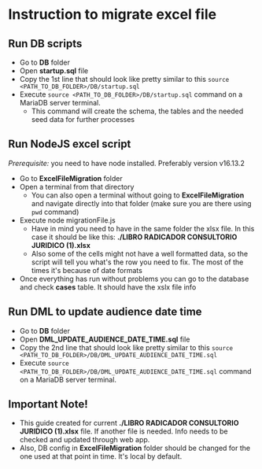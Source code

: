 # Instruction to migrate excel file

## Run DB scripts

- Go to **DB** folder
- Open **startup.sql** file
- Copy the 1st line that should look like pretty similar to this `source <PATH_TO_DB_FOLDER>/DB/startup.sql`
- Execute `source <PATH_TO_DB_FOLDER>/DB/startup.sql` command on a MariaDB server terminal.
    - This command will create the schema, the tables and the needed seed data for further processes

## Run NodeJS excel script

*Prerequisite:* you need to have node installed. Preferably version v16.13.2

- Go to **ExcelFileMigration** folder
- Open a terminal from that directory
    - You can also open a terminal without going to **ExcelFileMigration** and navigate directly into that folder (make sure you are there using `pwd` command)
- Execute node migrationFile.js
    - Have in mind you need to have in the same folder the xlsx file. In this case it should be like this: **./LIBRO RADICADOR CONSULTORIO JURIDICO (1).xlsx**
    - Also some of the cells might not have a well formatted data, so the script will tell you what's the row you need to fix. The most of the times it's because of date formats
- Once everything has run without problems you can go to the database and check **cases** table. It should have the xslx file info 

## Run DML to update audience date time

- Go to **DB** folder
- Open **DML_UPDATE_AUDIENCE_DATE_TIME.sql** file
- Copy the 2nd line that should look like pretty similar to this `source <PATH_TO_DB_FOLDER>/DB/DML_UPDATE_AUDIENCE_DATE_TIME.sql`
- Execute `source <PATH_TO_DB_FOLDER>/DB/DML_UPDATE_AUDIENCE_DATE_TIME.sql` command on a MariaDB server terminal.

## Important Note!

- This guide created for current **./LIBRO RADICADOR CONSULTORIO JURIDICO (1).xlsx** file. If another file is needed. Info needs to be checked and updated through web app.
- Also, DB config in  **ExcelFileMigration** folder should be changed for the one used at that point in time. It's local by default.
